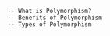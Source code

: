          -- What is Polymorphism?
         -- Benefits of Polymorphism
         -- Types of Polymorphism